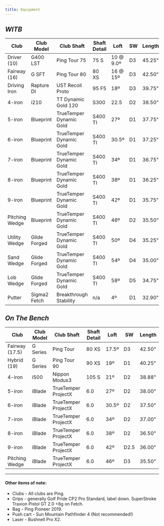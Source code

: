 ```yaml
---
title: Equipment
---
```


## _WITB_

| Club           | Club Model   | Club Shaft              | Shaft Detail | Loft  | SW  | Length |
| -------------- | ------------ | ----------------------- | ------------ | ----- | --- | ------ |
| Driver (10)    | G400 LST     | Ping Tour 75            | 75 S         | 10 @ 9.0º  | D3  | 45.25" |
| Fairway (16)   | G SFT        | Ping Tour 80            | 80 XS        | 16 @ 15º   | D3  | 42.50" |
| Driving Iron   | Rapture DI   | UST Recoil Proto        | 95 F5        | 18º   | D3  | 39.75" |
| 4-iron         | i210         | TT Dynamic Gold 120     | S300         | 22.5  | D2  | 38.50" |
| 5-iron         | Blueprint    | TrueTemper Dynamic Gold | S400 TI      | 27º   | D1  | 37.75" |
| 6-iron         | Blueprint    | TrueTemper Dynamic Gold | S400 TI      | 30.5º | D1  | 37.25" |
| 7-iron         | Blueprint    | TrueTemper Dynamic Gold | S400 TI      | 34º   | D1  | 36.75" |
| 8-iron         | Blueprint    | TrueTemper Dynamic Gold | S400 TI      | 38º   | D1  | 36.25" |
| 9-iron         | Blueprint    | TrueTemper Dynamic Gold | S400 TI      | 42º   | D1  | 35.75" |
| Pitching Wedge | Blueprint    | TrueTemper Dynamic Gold | S400 TI      | 46º   | D2  | 35.50" |
| Utility Wedge  | Glide Forged | TrueTemper Dynamic Gold | S400 TI      | 50º   | D4  | 35.25" |
| Sand Wedge     | Glide Forged | TrueTemper Dynamic Gold | S400 TI      | 54º   | D4  | 35.00" |
| Lob Wedge      | Glide Forged | TrueTemper Dynamic Gold | S400 TI      | 58º   | D5  | 34.75" |
| Putter         | Sigma2 Fetch | Breakthrough Stability        | n/a          | 4º    | D1 | 32.90" |


## _On The Bench_

| Club           | Club Model | Club Shaft          | Shaft Detail | Loft  | SW   | Length |
| -------------- | ---------- | ------------------- | ------------ | ----- | ---- | ------ |
| Fairway (17.5) | G Series   | Ping Tour           | 80 XS        | 17.5º | D3   | 42.50" |
| Hybrid (19)    | G Series   | Ping Tour 90        | 90 XS        | 19º   | D1   | 40.25" |
| 4-iron         | i500       | Nippon Modus3       | 105 S        | 21º   | D2   | 38.88" |
| 5-iron         | iBlade     | TrueTemper ProjectX | 6.0          | 27º   | D2   | 38.00" |
| 6-iron         | iBlade     | TrueTemper ProjectX | 6.0          | 30.5º | D2   | 37.50" |
| 7-iron         | iBlade     | TrueTemper ProjectX | 6.0          | 34º   | D2   | 37.00" |
| 8-iron         | iBlade     | TrueTemper ProjectX | 6.0          | 38º   | D2   | 36.50" |
| 9-iron         | iBlade     | TrueTemper ProjectX | 6.0          | 42º   | D2.5 | 36.00" |
| Pitching Wedge | iBlade     | TrueTemper ProjectX | 6.0          | 46º   | D3   | 35.50" |

---

#### Other items of note:

* Clubs - All clubs are Ping.
* Grips - generally Golf Pride CP2 Pro Standard, label down. SuperStroke Traxion Pistol GT 2.0 +8g on Fetch.
* Bag - Ping Pioneer 2019.
* Push cart - Sun Mountain Pathfinder 4 (Not recommended!)
* Laser - Bushnell Pro X2.
